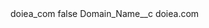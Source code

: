 <?xml version="1.0" encoding="UTF-8"?>
<CustomMetadata xmlns="http://soap.sforce.com/2006/04/metadata" xmlns:xsi="http://www.w3.org/2001/XMLSchema-instance" xmlns:xsd="http://www.w3.org/2001/XMLSchema">
    <label>doiea_com</label>
    <protected>false</protected>
    <values>
        <field>Domain_Name__c</field>
        <value xsi:type="xsd:string">doiea.com</value>
    </values>
</CustomMetadata>
